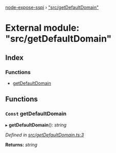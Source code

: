 [node-expose-sspi](../README.md) › ["src/getDefaultDomain"](_src_getdefaultdomain_.md)

# External module: "src/getDefaultDomain"

## Index

### Functions

* [getDefaultDomain](_src_getdefaultdomain_.md#const-getdefaultdomain)

## Functions

### `Const` getDefaultDomain

▸ **getDefaultDomain**(): *string*

*Defined in [src/getDefaultDomain.ts:3](https://github.com/jlguenego/node-expose-sspi/blob/106f69c/src/getDefaultDomain.ts#L3)*

**Returns:** *string*

